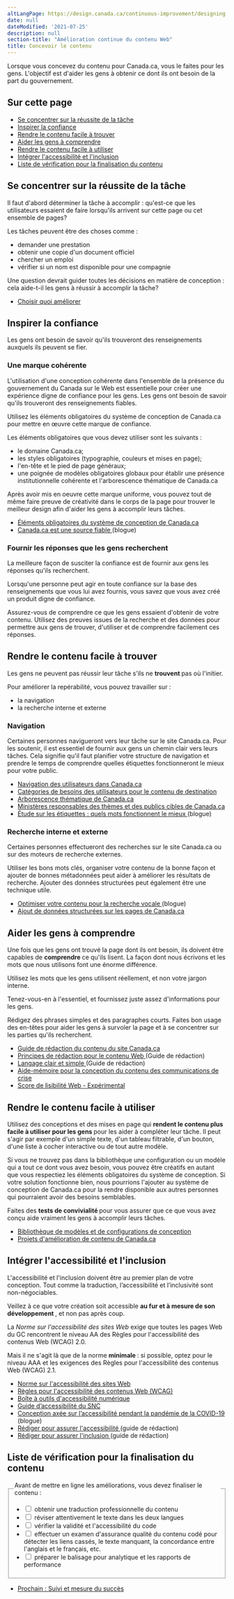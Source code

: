 ```yaml
---
altLangPage: https://design.canada.ca/continuous-improvement/designing.html
date: null
dateModified: '2021-07-25'
description: null
section-title: "Amélioration continue du contenu Web"
title: Concevoir le contenu
---
```



<p>
 Lorsque vous concevez du contenu pour Canada.ca, vous le faites pour les gens. L'objectif est d'aider les gens à obtenir ce dont ils ont besoin de la part du gouvernement.
</p>

<section>
 <h2>
  Sur cette page
 </h2>
 <ul>
  <li>
   <a href="#tache">
    Se concentrer sur la réussite de la tâche
   </a>
  </li>
  <li>
   <a href="#confiance">
    Inspirer la confiance
   </a>
  </li>
  <li>
   <a href="#trouver">
    Rendre le contenu facile à trouver
   </a>
  </li>
  <li>
   <a href="#comprendre">
    Aider les gens à comprendre
   </a>
  </li>
  <li>
   <a href="#utiliser">
    Rendre le contenu facile à utiliser
   </a>
  </li>
  <li>
   <a href="#accessibilite">
    Intégrer l'accessibilité et l'inclusion
   </a>
  </li>
  <li>
   <a href="#liste">
    Liste de vérification pour la finalisation du contenu
   </a>
  </li>
 </ul>
</section>

<section>
 <h2 id="tache">
  Se concentrer sur la réussite de la tâche
 </h2>
 <p>
  Il faut d'abord déterminer la tâche à accomplir : qu'est-ce que les utilisateurs essaient de faire lorsqu'ils arrivent sur cette page ou cet ensemble de pages?
 </p>
 <p>
  Les tâches peuvent être des choses comme :
 </p>
 <ul>
  <li>
   demander une prestation
  </li>
  <li>
   obtenir une copie d'un document officiel
  </li>
  <li>
   chercher un emploi
  </li>
  <li>
   vérifier si un nom est disponible pour une compagnie
  </li>
 </ul>
 <p>
  Une question devrait guider toutes les décisions en matière de conception : cela aide-t-il les gens à réussir à accomplir la tâche?
 </p>
 <ul>
  <li>
   <a href="./choisir.html">
    Choisir quoi améliorer
   </a>
  </li>
 </ul>
</section>

<h2 id="confiance">
 Inspirer la confiance
</h2>

<p>
 Les gens ont besoin de savoir qu'ils trouveront des renseignements auxquels ils peuvent se fier.
</p>

<h3>
 Une marque cohérente
</h3>

<p>
 L'utilisation d'une conception cohérente dans l'ensemble de la présence du gouvernement du Canada sur le Web est essentielle pour créer une expérience digne de confiance pour les gens. Les gens ont besoin de savoir qu'ils trouveront des renseignements fiables.
</p>

<p>
 Utilisez les éléments obligatoires du système de conception de Canada.ca pour mettre en œuvre cette marque de confiance.
</p>

<p>
 Les éléments obligatoires que vous devez utiliser sont les suivants :
</p>

<ul>
 <li>
  le domaine Canada.ca;
 </li>
 <li>
  les styles obligatoires (typographie, couleurs et mises en page);
 </li>
 <li>
  l'en-tête et le pied de page généraux;
 </li>
 <li>
  une poignée de modèles obligatoires globaux pour établir une présence institutionnelle cohérente et l'arborescence thématique de Canada.ca
 </li>
</ul>

<p>
 Après avoir mis en oeuvre cette marque uniforme, vous pouvez tout de même faire preuve de créativité dans le corps de la page pour trouver le meilleur design afin d'aider les gens à accomplir leurs tâches.
</p>

<ul>
 <li>
  <a href="{{ site.url }}/specifications/elements-obligatoires.html">
   Éléments obligatoires du système de conception de Canada.ca
  </a>
 </li>
 <li>
  <a href="https://blogue.canada.ca/2020/08/10/CanadaPointCa-source-fiable.html">
   Canada.ca est une source fiable
  </a>
  (blogue)
 </li>
</ul>

<h3>
 Fournir les réponses que les gens recherchent
</h3>

<p>
 La meilleure façon de susciter la confiance est de fournir aux gens les réponses qu'ils recherchent.
</p>

<p>
 Lorsqu'une personne peut agir en toute confiance sur la base des renseignements que vous lui avez fournis, vous savez que vous avez créé un produit digne de confiance.
</p>

<p>
 Assurez-vous de comprendre ce que les gens essaient d'obtenir de votre contenu. Utilisez des preuves issues de la recherche et des données pour permettre aux gens de trouver, d'utiliser et de comprendre facilement ces réponses.
</p>

<h2 id="trouver">
 Rendre le contenu facile à trouver
</h2>

<p>
 Les gens ne peuvent pas réussir leur tâche s'ils ne
 <strong>
  trouvent
 </strong>
 pas où l'initier.
</p>

<p>
 Pour améliorer la repérabilité, vous pouvez travailler sur :
</p>

<ul>
 <li>
  la navigation
 </li>
 <li>
  la recherche interne et externe
 </li>
</ul>

<h3>
 Navigation
</h3>

<p>
 Certaines personnes navigueront vers leur tâche sur le site Canada.ca. Pour les soutenir, il est essentiel de fournir aux gens un chemin clair vers leurs tâches. Cela signifie qu'il faut planifier votre structure de navigation et prendre le temps de comprendre quelles étiquettes fonctionneront le mieux pour votre public.
</p>

<ul>
 <li>
  <a href="{{ site.url }}/specifications/organiser-contenu.html#toc1">
   Navigation des utilisateurs dans Canada.ca
  </a>
 </li>
 <li>
  <a href="{{ site.url }}/specifications/organiser-contenu.html#utilisateur">
   Catégories de besoins des utilisateurs pour le contenu de destination
  </a>
 </li>
 <li>
  <a href="https://www.canada.ca/fr/gouvernement/a-propos/systeme-conception/arborescence-thematique-types-contenu.html">
   Arborescence thématique de Canada.ca
  </a>
 </li>
 <li>
  <a href="https://www.canada.ca/fr/gouvernement/a-propos/systeme-conception/ministeres-responsables-themes.html">
   Ministères responsables des thèmes et des publics cibles de Canada.ca
  </a>
 </li>
 <li>
  <a href="https://blogue.canada.ca/2020/10/02/etude-sur-les-etiquettes.html">
   Étude sur les étiquettes : quels mots fonctionnent le mieux
  </a>
  (blogue)
 </li>
</ul>

<h3>
 Recherche interne et externe
</h3>

<p>
 Certaines personnes effectueront des recherches sur le site Canada.ca ou sur des moteurs de recherche externes.
</p>

<p>
 Utiliser les bons mots clés, organiser votre contenu de la bonne façon et ajouter de bonnes métadonnées peut aider à améliorer les résultats de recherche. Ajouter des données structurées peut également être une technique utile.
</p>

<ul>
 <li>
  <a href="https://blogue.canada.ca/2020/01/28/optimisation-recherche-vocale.html">
   Optimiser votre contenu pour la recherche vocale
  </a>
  (blogue)
 </li>
 <li>
  <a href="https://conception.canada.ca/directives/donnees-structurees.html">
   Ajout de données structurées sur les pages de Canada.ca
  </a>
 </li>
</ul>

<h2 id="comprendre">
 Aider les gens à comprendre
</h2>

<p>
 Une fois que les gens ont trouvé la page dont ils ont besoin, ils doivent être capables de
 <strong>
  comprendre
 </strong>
 ce qu'ils lisent. La façon dont nous écrivons et les mots que nous utilisons font une énorme différence.
</p>

<p>
 Utilisez les mots que les gens utilisent réellement, et non votre jargon interne.
</p>

<p>
 Tenez-vous-en à l'essentiel, et fournissez juste assez d'informations pour les gens.
</p>

<p>
 Rédigez des phrases simples et des paragraphes courts. Faites bon usage des en-têtes pour aider les gens à survoler la page et à se concentrer sur les parties qu'ils recherchent.
</p>

<ul>
 <li>
  <a href="https://www.canada.ca/fr/secretariat-conseil-tresor/services/communications-gouvernementales/guide-redaction-contenu-canada.html">
   Guide de rédaction du contenu du site Canada.ca
  </a>
 </li>
 <li>
  <a href="https://www.canada.ca/fr/secretariat-conseil-tresor/services/communications-gouvernementales/guide-redaction-contenu-canada.html#toc5">
   Principes de rédaction pour le contenu Web
  </a>
  (Guide de rédaction)
 </li>
 <li>
  <a href="https://www.canada.ca/fr/secretariat-conseil-tresor/services/communications-gouvernementales/guide-redaction-contenu-canada.html#toc6">
   Langage clair et simple
  </a>
  (Guide de rédaction)
 </li>
 <li>
  <a href="https://conception.canada.ca/crise/contenu.html">
   Aide-mémoire pour la conception du contenu des communications de crise
  </a>
 </li>
 <li>
  <a href="https://readability-lisibilite.tbs.alpha.canada.ca/?&amp;lang=fr">
   Score de lisibilité Web - Expérimental
  </a>
 </li>
</ul>

<h2 id="utiliser">
 Rendre le contenu facile à utiliser
</h2>

<p>
 Utilisez des conceptions et des mises en page qui
 <strong>
  rendent le contenu plus facile à utiliser pour les gens
 </strong>
 pour les aider à compléter leur tâche. Il peut s'agir par exemple d'un simple texte, d'un tableau filtrable, d'un bouton, d'une liste à cocher interactive ou de tout autre modèle.
</p>

<p>
 Si vous ne trouvez pas dans la bibliothèque une configuration ou un modèle qui a tout ce dont vous avez besoin, vous pouvez être créatifs en autant que vous respectiez les éléments obligatoires du système de conception. Si votre solution fonctionne bien, nous pourrions l'ajouter au système de conception de Canada.ca pour la rendre disponible aux autres personnes qui pourraient avoir des besoins semblables.
</p>

<p>
 Faites des
 <strong>
  tests de convivialité
 </strong>
 pour vous assurer que ce que vous avez conçu aide vraiment les gens à accomplir leurs tâches.
</p>

<ul>
 <li>
  <a href="https://www.canada.ca/fr/gouvernement/a-propos/systeme-conception/bibliotheque-modeles.html">
   Bibliothèque de modèles et de configurations de conception
  </a>
 </li>
 <li>
  <a href="https://blogue.canada.ca/pages/apercu-projet.html">
   Projets d'amélioration de contenu de Canada.ca
  </a>
 </li>
</ul>

<h2 id="accessibilite">
 Intégrer l'accessibilité et l'inclusion
</h2>

<p>
 L'accessibilité et l'inclusion doivent être au premier plan de votre conception. Tout comme la traduction, l’accessibilité et l’inclusivité sont non-négociables.
</p>

<p>
 Veillez à ce que votre création soit accessible
 <strong>
  au fur et à mesure de son développement
 </strong>
 , et non pas après coup.
</p>

<p>
 La
 <cite>
  Norme sur l'accessibilité des sites Web
 </cite>
 exige que toutes les pages Web du GC rencontrent le niveau AA des Règles pour l'accessibilité des contenus Web (WCAG) 2.0.
</p>

<p>
 Mais il ne s'agit là que de la norme
 <strong>
  minimale
 </strong>
 : si possible, optez pour le niveau AAA et les exigences des Règles pour l'accessibilité des contenus Web (WCAG) 2.1.
</p>

<ul>
 <li>
  <a href="https://www.tbs-sct.gc.ca/pol/doc-fra.aspx?id=23601">
   Norme sur l'accessibilité des sites Web
  </a>
 </li>
 <li>
  <a href="https://www.w3.org/WAI/standards-guidelines/wcag/fr">
   Règles pour l'accessibilité des contenus Web (WCAG)
  </a>
 </li>
 <li>
  <a href="https://a11y.canada.ca/fr/">
   Boîte à outils d'accessibilité numérique
  </a>
 </li>
 <li>
  <a href="https://numerique.canada.ca/a11y/">
   Guide d’accessibilité du
   <abbr title="Service numérique canadien">
    SNC
   </abbr>
  </a>
 </li>
 <li>
  <a href="https://blogue.canada.ca/2020/06/05/concevoir-pour-laccessibilite.html">
   Conception axée sur l’accessibilité pendant la pandémie de la COVID-19
  </a>
  (blogue)
 </li>
 <li>
  <a href="https://www.canada.ca/fr/secretariat-conseil-tresor/services/communications-gouvernementales/guide-redaction-contenu-canada.html#wp1-2-1">
   Rédiger pour assurer l'accessibilité
  </a>
  (guide de rédaction)
 </li>
 <li>
  <a href="https://www.canada.ca/fr/secretariat-conseil-tresor/services/communications-gouvernementales/guide-redaction-contenu-canada.html#wp1-2-1b">
   Rédiger pour assurer l'inclusion
  </a>
  (guide de rédaction)
 </li>
</ul>

<h2 id="liste">
 Liste de vérification pour la finalisation du contenu
</h2>

<fieldset class="provisional gc-chckbxrdio">
 <legend>
  Avant de mettre en ligne les améliorations, vous devez finaliser le contenu :
 </legend>
 <ul class="list-unstyled lst-spcd-2">
  <li class="checkbox">
   <input id="cond1" type="checkbox"/>
   <label for="cond1">
    obtenir une traduction professionnelle du contenu
   </label>
  </li>
  <li class="checkbox">
   <input id="cond2" type="checkbox"/>
   <label for="cond2">
    réviser attentivement le texte dans les deux langues
   </label>
  </li>
  <li class="checkbox">
   <input id="cond3" type="checkbox"/>
   <label for="cond3">
    vérifier la validité et l'accessibilité du code
   </label>
  </li>
  <li class="checkbox">
   <input id="cond4" type="checkbox"/>
   <label for="cond4">
    effectuer un examen d'assurance qualité du contenu codé pour détecter les liens cassés, le texte manquant, la concordance entre l'anglais et le français, etc.
   </label>
  </li>
  <li class="checkbox">
   <input id="cond5" type="checkbox"/>
   <label for="cond5">
    préparer le balisage pour analytique et les rapports de performance
   </label>
  </li>
 </ul>
</fieldset>

<nav class="mrgn-bttm-lg" role="navigation">
 <ul class="pager">
  <li class="next">
   <a href="./mesure.html" rel="next">
    Prochain : Suivi et mesure du succès
   </a>
  </li>
 </ul>
</nav>





